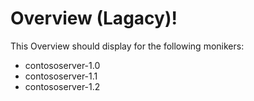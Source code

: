# Overview (Lagacy)!

This Overview should display for the following monikers:

* contososerver-1.0
* contososerver-1.1
* contososerver-1.2